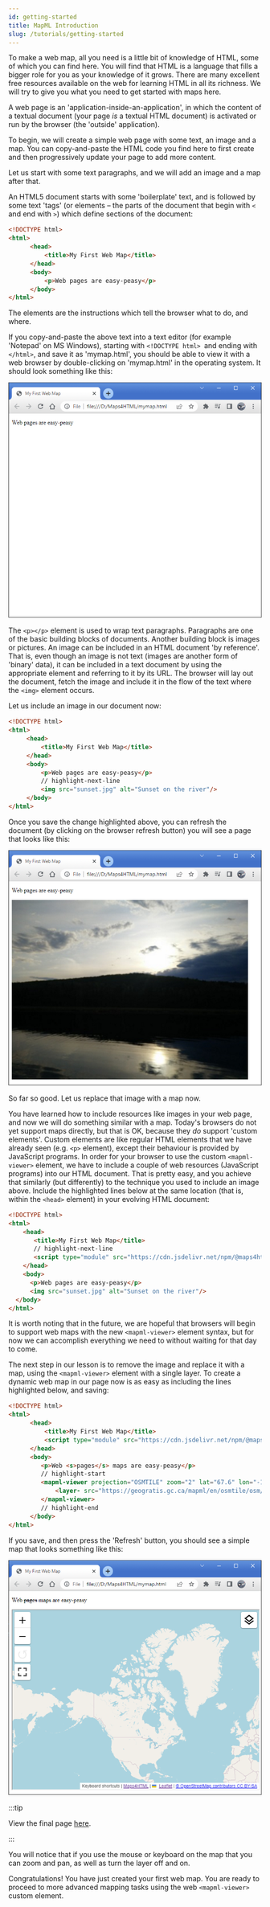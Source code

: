 ```yaml
---
id: getting-started
title: MapML Introduction
slug: /tutorials/getting-started
---
```


To make a web map, all you need is a little bit of knowledge of HTML, some of which you can find here.  You will find that HTML is a language that fills a bigger role for you as your knowledge of it grows.  There are many excellent free resources available on the web for learning HTML in all its richness.  We will try to give you what you need to get started with maps here.

A web page is an 'application-inside-an-application', in which the content of a textual document (your page *is* a textual HTML document) is activated or run by the browser (the 'outside' application).

To begin, we will create a simple web page with some text, an image and a map.  You can copy-and-paste the HTML code you find here to first create and then progressively update your page to add more content.

Let us start with some text paragraphs, and we will add an image and a map after that.

An HTML5 document starts with some 'boilerplate' text, and is followed by some text 'tags' (or elements – the parts of the document that begin with `<` and end with `>`) which define sections of the document:

```html
<!DOCTYPE html>
<html>
      <head>
          <title>My First Web Map</title>  
      </head>
      <body>    
          <p>Web pages are easy-peasy</p>  
      </body>
</html>
```

The elements are the instructions which tell the browser what to do, and where.

If you copy-and-paste the above text into a text editor (for example 'Notepad' on MS Windows), starting with `<!DOCTYPE html> `and ending with `</html>`, and save it as 'mymap.html', you should be able to view it with a web browser by double-clicking on 'mymap.html' in the operating system. It should look something like this:

![Web pages are easy peasy](../assets/img/web_pages_are_easy_peasy_en.png)

The `<p></p>` element is used to wrap text paragraphs. Paragraphs are one of the basic building blocks of documents. Another building block is images or pictures. An image can be included in an HTML document 'by reference'. That is, even though an image is not text (images are another form of 'binary' data), it can be included in a text document by using the appropriate element and referring to it by its URL. The browser will lay out the document, fetch the image and include it in the flow of the text where the `<img>` element occurs.

Let us include an image in our document now:

```html
<!DOCTYPE html>
<html>
     <head>    
         <title>My First Web Map</title>
     </head>  
     <body>
         <p>Web pages are easy-peasy</p>
		 // highlight-next-line
         <img src="sunset.jpg" alt="Sunset on the river"/>  
     </body>
</html>
```

Once you save the change highlighted above, you can refresh the document (by clicking on the browser refresh button) you will see a page that looks like this:

![Web images are easy peasy](../assets/img/web_images_are_easy_peasy_en.png)

So far so good. Let us replace that image with a map now.

You have learned how to include resources like images in your web page, and now we will do something similar with a map. Today's browsers do not yet support maps directly, but that is OK, because they *do* support 'custom elements'. Custom elements are like regular HTML elements that we have already seen (e.g. `<p>` element), except their behaviour is provided by JavaScript programs. In order for your browser to use the custom `<mapml-viewer>` element, we have to include a couple of web resources (JavaScript programs) into our HTML document. That is pretty easy, and you achieve that similarly (but differently) to the technique you used to include an image above. Include the highlighted lines below at the same location (that is, within the `<head>` element) in your evolving HTML document:

```html
<!DOCTYPE html>
<html>
    <head>
       <title>My First Web Map</title>
	   // highlight-next-line
       <script type="module" src="https://cdn.jsdelivr.net/npm/@maps4html/mapml/dist/mapml-viewer.js" crossorigin></script>
    </head>
    <body>
      <p>Web pages are easy-peasy</p>
      <img src="sunset.jpg" alt="Sunset on the river"/>
  </body>
</html>
```

It is worth noting that in the future, we are hopeful that browsers will begin to support web maps with the new `<mapml-viewer>` element syntax, but for now we can accomplish everything we need to without waiting for that day to come.

The next step in our lesson is to remove the image and replace it with a map, using the `<mapml-viewer>` element with a single layer. To create a dynamic web map in our page now is as easy as including the lines highlighted below, and saving:

```html
<!DOCTYPE html>
<html>
      <head>
          <title>My First Web Map</title>
          <script type="module" src="https://cdn.jsdelivr.net/npm/@maps4html/mapml/dist/mapml-viewer.js" crossorigin></script>
      </head>
      <body>
         <p>Web <s>pages</s> maps are easy-peasy</p>
		 // highlight-start
         <mapml-viewer projection="OSMTILE" zoom="2" lat="67.6" lon="-100.9" width="400" height="300" controls>
             <layer- src="https://geogratis.gc.ca/mapml/en/osmtile/osm/" label="Open Street Map" checked ></layer->
         </mapml-viewer>
		 // highlight-end
      </body>
</html>
```

If you save, and then press the 'Refresh' button, you should see a simple map that looks something like this:

![Web maps are easy peasy](../assets/img/web_maps_are_easy_peasy_en.png)

:::tip

View the final page [here](https://maps4html.org/web-map-doc/demo/Tutorial/Getting%20Started/).

:::

You will notice that if you use the mouse or keyboard on the map that you can zoom and pan, as well as turn the layer off and on.

Congratulations! You have just created your first web map. You are ready to proceed to more advanced mapping tasks using the web `<mapml-viewer>` custom element.